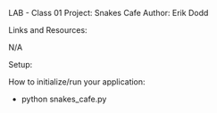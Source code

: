 LAB - Class 01
Project: Snakes Cafe
Author: Erik Dodd

Links and Resources:

N/A

Setup:

How to initialize/run your application:

- python snakes_cafe.py